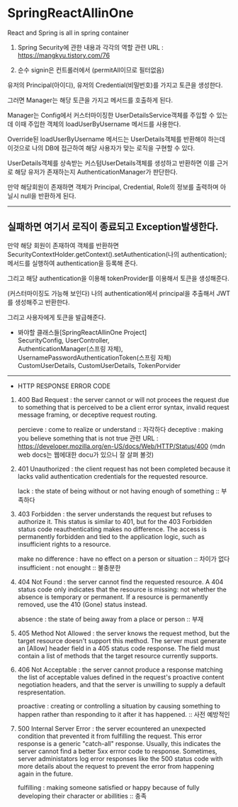 # SpringReactAllinOne
React and Spring is all in spring container

1. Spring Security에 관한 내용과 각각의 역할
	관련 URL : https://mangkyu.tistory.com/76

2. 순수 signin은 컨트롤러에서 (permitAll이므로 필터없음)

유저의 Principal(아이디), 유저의 Credential(비밀번호)를 가지고 토큰을 생성한다.

그러면 Manager는 해당 토큰을 가지고 메서드를 호출하게 된다.

Manager는 Config에서 커스터마이징한 UserDetailsService객체를 주입할 수 있는데
이때 주입한 객체의 loadUserByUsername 메서드를 사용한다.

Override된 loadUserByUsername 메서드는 UserDetails객체를 반환해야 하는데
이것으로 나의 DB에 접근하여 해당 사용자가 맞는 로직을 구현할 수 있다.

UserDetails객체를 상속받는 커스텀UserDetails객체를 생성하고 반환하면
이를 근거로 해당 유저가 존재하는지 AuthenticationManager가 판단한다.

만약 해당회원이 존재하면 객체가 Principal, Credential, Role의 정보를 출력하며
아닐시 null을 반환하게 된다.

-----------------------------------------------------------
실패하면 여기서 로직이 종료되고 Exception발생한다.
-----------------------------------------------------------

만약 해당 회원이 존재하여 객체를 반환하면 
SecurityContextHolder.getContext().setAuthentication(나의 authentication);
메서드를 실행하여 authentication을 등록해 준다.

그리고 해당 authentication을 이용해 tokenProvider를 이용해서
토큰을 생성해준다. 

(커스터마이징도 가능해 보인다)
나의 authentication에서 principal을 추출해서 JWT를 생성해주고 반환한다. 

그리고 사용자에게 토큰을 발급해준다.

* 봐야할 클래스들[SpringReactAllinOne Project]   
SecurityConfig, UserController,   
AuthenticationManager(스프링 자체),   
UsernamePasswordAuthenticationToken(스프링 자체)  
CustomUserDetails, CustomUserDetails, TokenPorvider

-----------------------------------------------------------

* HTTP RESPONSE ERROR CODE
1. 400 Bad Request
   : the server cannot or will not procees the request due to
   something that is perceived to be a client error syntax,
   invalid request message framing, or deceptive request routing.

   percieve : come to realize or understand :: 자각하다
   deceptive : making you believe something that is not true
   관련 URL : https://developer.mozilla.org/en-US/docs/Web/HTTP/Status/400
   (mdn web docs는 웹에대한 docu가 있으니 잘 살펴 볼것)

2. 401 Unauthorized
   : the client request has not been completed because it lacks
   valid authentication credentials for the requested resource.

   lack : the state of being without or not having enough of something
   :: 부족하다

3. 403 Forbidden
   : the server understands the request but refuses to authorize it.
   This status is similar to 401, but for the 403 Forbidden status code
   reauthenticating makes no difference.
   The access is permanently forbidden and tied to the application logic,
   such as insufficient rights to a resource.

   make no difference : have no effect on a person or situation
   :: 차이가 없다
   insufficient : not enought :: 불충분한

4. 404 Not Found
   : the server cannot find the requested resource.
   A 404 status code only indicates that the resource is missing: not whether
   the absence is temporary or permanent.
   If a resource is permanently removed, use the 410 (Gone) status instead.

   absence : the state of being away from a place or person :: 부재

5. 405 Method Not Allowed
   : the server knows the request method, but the target resource
   doesn't support this method.
   The server must generate an [Allow] header field in a 405 status code
   response.
   The field must contain a list of methods that the target resource
   currently supports.

6. 406 Not Acceptable
   : the server cannot produce a response matching the list of
   acceptable values defined in the request's proactive content
   negotiation headers, and that the server is unwilling to supply
   a default respresentation.

   proactive : creating or controlling a situation by causing something
   to happen rather than responding to it after it has happened.
   :: 사전 예방적인

7. 500 Internal Server Error
   : the server ecountered an unexpected condition that prevented it
   from fulfilling the request.
   This error response is a generic "catch-all" response. Usually, this
   indicates the server cannot find a better 5xx errror code to response.
   Sometimes, server administators log error responses like the 500
   status code with more details about the request to prevent the error
   from happening again in the future.

   fulfilling : making someone satisfied or happy because of fully
   developing their character or abillities :: 충족